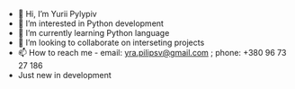 - 👋 Hi, I’m Yurii Pylypiv
- 👀 I’m interested in Python development
- 🌱 I’m currently learning Python language
- 💞️ I’m looking to collaborate on interseting projects
- 📫 How to reach me - email: yra.pilipsv@gmail.com ; phone: +380 96 73 27 186
- Just new in development
<!---
yuriiPylypiv1995/yuriiPylypiv1995 is a ✨ special ✨ repository because its `README.md` (this file) appears on your GitHub profile.
You can click the Preview link to take a look at your changes.
--->
